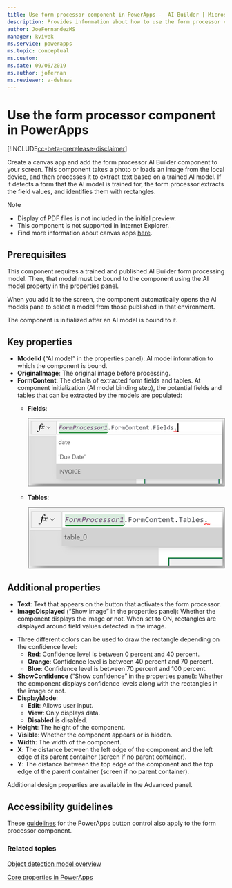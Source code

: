 ```yaml
---
title: Use form processor component in PowerApps -  AI Builder | Microsoft Docs
description: Provides information about how to use the form processor component in PowerApps
author: JoeFernandezMS
manager: kvivek
ms.service: powerapps
ms.topic: conceptual
ms.custom: 
ms.date: 09/06/2019
ms.author: jofernan
ms.reviewer: v-dehaas
---
```


# Use the form processor component in PowerApps

[!INCLUDE[cc-beta-prerelease-disclaimer](./includes/cc-beta-prerelease-disclaimer.md)]

Create a canvas app and add the form processor AI Builder component to your screen. This component takes a photo or loads an image from the local device, and then processes it to extract text based on a trained AI model. If it detects a form that the AI model is trained for, the form processor extracts the field values, and identifies them with rectangles.

 > [!NOTE]
 >
 > - Display of PDF files is not included in the initial preview.
 > - This component is not supported in Internet Explorer.
 > - Find more information about canvas apps [here](/powerapps/maker/canvas-apps/getting-started).

## Prerequisites
This component requires a trained and published AI Builder form processing model. Then, that model must be bound to the component using the AI model property in the properties panel.

When you add it to the screen, the component automatically opens the AI models pane to select a model from those published in that environment.

The component is initialized after an AI model is bound to it.


## Key properties

 - **ModelId** (“AI model” in the properties panel): AI model information to which the component is bound.
 - **OriginalImage**: The original image before processing.
 - **FormContent**: The details of extracted form fields and tables. At component initialization (AI model binding step), the potential fields and tables that can be extracted by the models are populated:
   - **Fields**:

     ![Form fields screen](media/form-fields.PNG "Form fields screen")

   - **Tables**:

     ![Form tables screen](media/form-tables.PNG "Form tables screen")

## Additional properties

- **Text**: Text that appears on the button that activates the form processor.
- **ImageDisplayed** (“Show image” in the properties panel): Whether the component displays the image or not. When set to ON, rectangles are displayed around field values detected in the image.


<!--from editor: What if, say, it's 40 percent. Is it red or orange? -->

- Three different colors can be used to draw the rectangle depending on the confidence level:
     - **Red**: Confidence level is between 0 percent and 40 percent.
     - **Orange**: Confidence level is between 40 percent and 70 percent.
     - **Blue**: Confidence level is between 70 percent and 100 percent.
- **ShowConfidence** (“Show confidence” in the properties panel): Whether the component displays confidence levels along with the rectangles in the image or not.
- **DisplayMode**:
     - **Edit**: Allows user input.
     - **View**: Only displays data.
     - **Disabled** is disabled.
- **Height**: The height of the component.
- **Visible**: Whether the component appears or is hidden.
- **Width**: The width of the component.
- **X**: The distance between the left edge of the component and the left edge of its parent container (screen if no parent container).
- **Y**: The distance between the top edge of the component and the top edge of the parent container (screen if no parent container).

Additional design properties are available in the Advanced panel.

## Accessibility guidelines
These [guidelines](/powerapps/maker/canvas-apps/controls/control-button) for the PowerApps button control also apply to the form processor component.

### Related topics

[Object detection model overview](object-detection-overview.md)

[Core properties in PowerApps](/powerapps/maker/canvas-apps/controls/properties-core)
